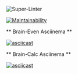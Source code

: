 ![Super-Linter](https://github.com/NatalyKT/frontend-project-lvl1/workflows/Super-Linter/badge.svg) 

[![Maintainability](https://api.codeclimate.com/v1/badges/a99a88d28ad37a79dbf6/maintainability)](https://codeclimate.com/github/codeclimate/codeclimate/maintainability)

** Brain-Even Asciinema **

[![asciicast](https://asciinema.org/a/vWNV64KHBkWlZVNfqgzXXYXFS.svg)](https://asciinema.org/a/vWNV64KHBkWlZVNfqgzXXYXFS)

** Brain-Calc Asciinema **

[![asciicast](https://asciinema.org/a/h8n4v1alsqwWXjVJS3fbkfJ1i.svg)](https://asciinema.org/a/h8n4v1alsqwWXjVJS3fbkfJ1i)